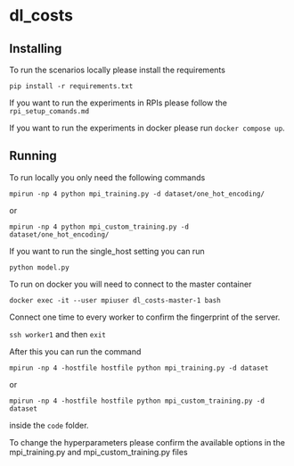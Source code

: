 # dl_costs

## Installing

To run the scenarios locally please install the requirements

 `pip install -r requirements.txt`

If you want to run the experiments in RPIs please follow the `rpi_setup_comands.md`

If you want to run the experiments in docker please run `docker compose up`.

## Running

To run locally you only need the following commands

`mpirun -np 4 python mpi_training.py -d dataset/one_hot_encoding/`

or 

`mpirun -np 4 python mpi_custom_training.py -d dataset/one_hot_encoding/`

If you want to run the single_host setting you can run

`python model.py`

To run on docker you will need to connect to the master container

`docker exec -it --user mpiuser dl_costs-master-1 bash`

Connect one time to every worker to confirm the fingerprint of the server.

`ssh worker1` and then `exit`

After this you can run the command

`mpirun -np 4 -hostfile hostfile python mpi_training.py -d dataset`

or

`mpirun -np 4 -hostfile hostfile python mpi_custom_training.py -d dataset`

inside the `code` folder.

To change the hyperparameters please confirm the available options in the mpi_training.py and mpi_custom_training.py files



